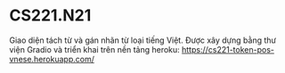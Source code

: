 # CS221.N21
Giao diện tách từ và gán nhãn từ loại tiếng Việt.
Được xây dựng bằng thư viện Gradio và triển khai trên nền tảng heroku: https://cs221-token-pos-vnese.herokuapp.com/
